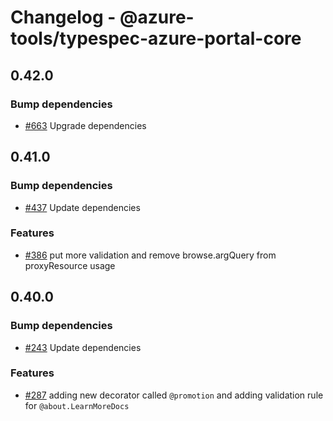 # Changelog - @azure-tools/typespec-azure-portal-core

## 0.42.0

### Bump dependencies

- [#663](https://github.com/Azure/typespec-azure/pull/663) Upgrade dependencies


## 0.41.0

### Bump dependencies

- [#437](https://github.com/Azure/typespec-azure/pull/437) Update dependencies

### Features

- [#386](https://github.com/Azure/typespec-azure/pull/386) put more validation and remove browse.argQuery from proxyResource usage




## 0.40.0

### Bump dependencies

- [#243](https://github.com/Azure/typespec-azure/pull/243) Update dependencies

### Features

- [#287](https://github.com/Azure/typespec-azure/pull/287) adding new decorator called `@promotion` and adding validation rule for `@about.LearnMoreDocs`

